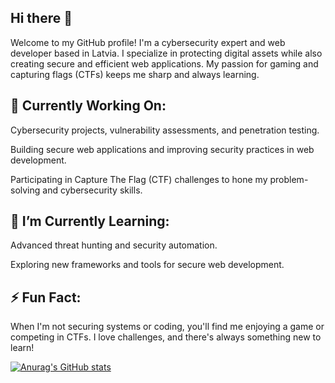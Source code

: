 ## Hi there 👋
Welcome to my GitHub profile! I'm a cybersecurity expert and web developer based in Latvia.
I specialize in protecting digital assets while also creating secure and efficient web applications.
My passion for gaming and capturing flags (CTFs) keeps me sharp and always learning.

## 🔭 Currently Working On:
Cybersecurity projects, vulnerability assessments, and penetration testing.

Building secure web applications and improving security practices in web development.

Participating in Capture The Flag (CTF) challenges to hone my problem-solving and cybersecurity skills.

## 🌱 I’m Currently Learning:
Advanced threat hunting and security automation.

Exploring new frameworks and tools for secure web development.

## ⚡ Fun Fact:
When I'm not securing systems or coding, you'll find me enjoying a game or competing in CTFs. I love challenges, and there's always something new to learn!


[![Anurag's GitHub stats](https://github-readme-stats.vercel.app/api?username=krakendakon)](https://github.com/anuraghazra/github-readme-stats)
